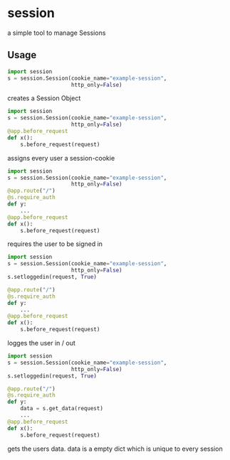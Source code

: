 # session

a simple tool to manage Sessions

## Usage
````python
import session
s = session.Session(cookie_name="example-session", 
                    http_only=False)
````
creates a Session Object

````python
import session
s = session.Session(cookie_name="example-session", 
                    http_only=False)
@app.before_request
def x():
    s.before_request(request)
````
assigns every user a session-cookie


````python
import session
s = session.Session(cookie_name="example-session", 
                    http_only=False)
@app.route("/")
@s.require_auth
def y:
    ...
@app.before_request
def x():
    s.before_request(request)
````
requires the user to be signed in

````python
import session
s = session.Session(cookie_name="example-session", 
                    http_only=False)
s.setloggedin(request, True)

@app.route("/")
@s.require_auth
def y:
    ...
@app.before_request
def x():
    s.before_request(request)
````
logges the user in / out

````python
import session
s = session.Session(cookie_name="example-session", 
                    http_only=False)
s.setloggedin(request, True)

@app.route("/")
@s.require_auth
def y:
    data = s.get_data(request)
    ...
@app.before_request
def x():
    s.before_request(request)
````
gets the users data. data is a empty dict which is unique to every session